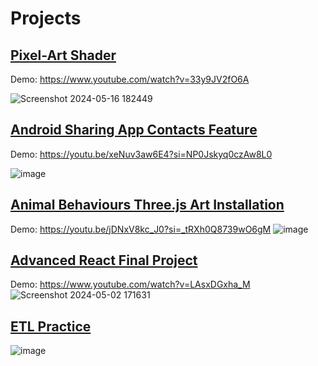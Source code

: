 <!--
**MariamFahmy/MariamFahmy** is a ✨ _special_ ✨ repository because its `README.md` (this file) appears on your GitHub profile.
Here are some ideas to get you started:
- 🔭 I’m currently working on ...
- 🌱 I’m currently learning ...
- 👯 I’m looking to collaborate on ...
- 🤔 I’m looking for help with ...
- 💬 Ask me about ...
- 📫 How to reach me: ...
- 😄 Pronouns: ...
- ⚡ Fun fact: ...
-->
# Projects
## [Pixel-Art Shader](https://github.com/MariamFahmy/pixel-art-shader)
Demo: https://www.youtube.com/watch?v=33y9JV2fO6A

![Screenshot 2024-05-16 182449](https://github.com/MariamFahmy/MariamFahmy/assets/51763380/8d66cc12-b36e-4c30-8c12-e9a3764250cd)

## [Android Sharing App Contacts Feature](https://github.com/MariamFahmy/Android-App-Contact-List-Feature)
Demo: https://youtu.be/xeNuv3aw6E4?si=NP0Jskyq0czAw8L0

![image](https://github.com/MariamFahmy/MariamFahmy/assets/51763380/dfa7d3b8-9c18-4cae-8961-114c241a4c39)

## [Animal Behaviours Three.js Art Installation](https://github.com/MariamFahmy/Animal-Behaviours-Art-Installation)
Demo: https://youtu.be/jDNxV8kc_J0?si=_tRXh0Q8739wO6gM 
![image](https://github.com/MariamFahmy/MariamFahmy/assets/51763380/6d56ffb4-644b-4306-bf0d-f80e6d41093b)

## [Advanced React Final Project](https://github.com/MariamFahmy/Portfolio-Final-Assignment/tree/main)
Demo: https://www.youtube.com/watch?v=LAsxDGxha_M
![Screenshot 2024-05-02 171631](https://github.com/MariamFahmy/MariamFahmy/assets/51763380/780a194e-570a-464b-b57f-a0d95e2a3e86)

## [ETL Practice](https://github.com/MariamFahmy/ETL_practice/tree/main)
![image](https://github.com/MariamFahmy/MariamFahmy/assets/51763380/bd8c559f-2e88-4fe1-bcc0-c828fe4637ab)
